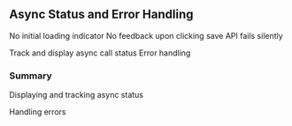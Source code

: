 Async Status and Error Handling
-------------------------------

No initial loading indicator
No feedback upon clicking save
API fails silently

Track and display async call status
Error handling


### Summary

Displaying and tracking async status

Handling errors

